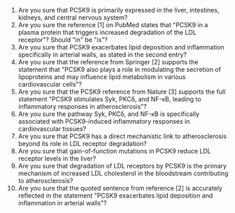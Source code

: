 1. Are you sure that PCSK9 is primarily expressed in the liver, intestines, kidneys, and central nervous system?
2. Are you sure the reference [1] on PubMed states that "PCSK9 in a plasma protein that triggers increased degradation of the LDL receptor"? Should "in" be "is"?
3. Are you sure that PCSK9 exacerbates lipid deposition and inflammation specifically in arterial walls, as stated in the second entry?
4. Are you sure that the reference from Springer [2] supports the statement that "PCSK9 also plays a role in modulating the secretion of lipoproteins and may influence lipid metabolism in various cardiovascular cells"?
5. Are you sure that the PCSK9 reference from Nature [3] supports the full statement "PCSK9 stimulates Syk, PKCδ, and NF-κB, leading to inflammatory responses in atherosclerosis"?
6. Are you sure the pathway Syk, PKCδ, and NF-κB is specifically associated with PCSK9-induced inflammatory responses in cardiovascular tissues?
7. Are you sure that PCSK9 has a direct mechanistic link to atherosclerosis beyond its role in LDL receptor degradation?
8. Are you sure that gain-of-function mutations in PCSK9 reduce LDL receptor levels in the liver?
9. Are you sure that degradation of LDL receptors by PCSK9 is the primary mechanism of increased LDL cholesterol in the bloodstream contributing to atherosclerosis?
10. Are you sure that the quoted sentence from reference [2] is accurately reflected in the statement "PCSK9 exacerbates lipid deposition and inflammation in arterial walls"?